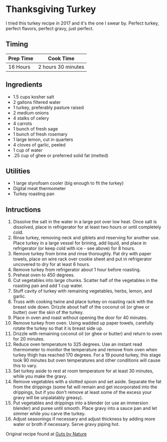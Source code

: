 # Thanksgiving Turkey

I tried this turkey recipe in 2017 and it's the one I swear by. Perfect turkey,
perfect flavors, perfect gravy, just perfect.

## Timing

| Prep Time | Cook Time          |
| --------- | ------------------ |
| 16 Hours  | 2 hours 30 minutes |

## Ingredients

- 1.5 cups kosher salt
- 2 gallons filtered water
- 1 turkey, preferably pasture raised
- 2 medium onions
- 4 stalks of celery
- 4 carrots
- 1 bunch of fresh sage
- 1 bunch of fresh rosemary
- 1 large lemon, cut in quarters
- 4 cloves of garlic, peeled
- 1 cup of water
- .25 cup of ghee or preferred solid fat (melted)

## Utilities

- 1 large styrofoam cooler (big enough to fit the turkey)
- Digital meat thermometer
- Turkey roasting pan


## Intructions

1. Dissolve the salt in the water in a large pot over low heat. Once salt is dissolved, place in refrigerator for at least two hours or until completely cold.
2. Rinse turkey, removing neck and giblets and reserving for another use. Place turkey in a large vessel for brining, add liquid, and place in refrigerator (or keep cold with ice - see above) for 8 hours.
3. Remove turkey from brine and rinse thoroughly. Pat dry with paper towels, place on wire rack over cookie sheet and put in refrigerator uncovered to dry for at least 6 hours.
4. Remove turkey from refrigerator about 1 hour before roasting.
5. Preheat oven to 450 degrees.
6. Cut vegetables into large chunks. Scatter half of the vegetables in the roasting pan and add 1 cup water.
7. Stuff cavity of turkey with remaining vegetables, herbs, lemon, and garlic.
8. Truss with cooking twine and place turkey on roasting rack with the breast side down. Drizzle about half of the coconut oil (or ghee or butter) over the skin of the turkey.
9. Place in oven and roast without opening the door for 40 minutes.
10. Remove turkey from oven. Using wadded up paper towels, carefully rotate the turkey so that it is breast side up.
11. Drizzle with remaining coconut oil (or ghee or butter) and return to oven for 20 minutes.
12. Reduce oven temperature to 325 degrees. Use an instant read thermometer to monitor the temperature and remove from oven when turkey thigh has reached 170 degrees. For a 19 pound turkey, this stage took 90 minutes but oven temperatures and other conditions will cause this to vary.
13. Set turkey aside to rest at room temperature for at least 30 minutes, while you make the gravy.
14. Remove vegetables with a slotted spoon and set aside. Separate the fat from the drippings (some fat will remain and get incorporated into the drippings, but if you don't remove at least some of the excess your gravy will be unpalatably greasy).
15. Put vegetables and drippings into a blender (or use an immersion blender) and puree until smooth. Place gravy into a sauce pan and let simmer while you carve the turkey.
15. Adjust seasonings if necessary and adjust thickness by adding more water or broth if necessary. Serve gravy piping hot.

Original recipe found at [Guts by Nature](https://gutsybynature.com/2013/11/29/best-ever-brined-turkey-gluten-free-gravy/)
